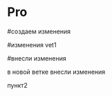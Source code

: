 # Pro

#создаем изменения

#изменения  vet1

#внесли изменения

в новой ветке внесли изменения

пункт2
